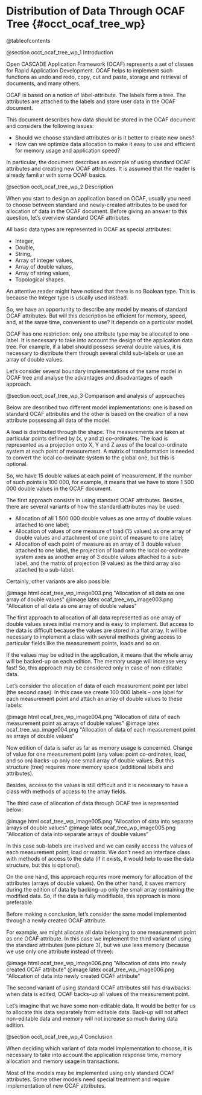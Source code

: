  Distribution of Data Through OCAF Tree {#occt_ocaf_tree_wp}
=======================================
@tableofcontents 
 
@section occt_ocaf_tree_wp_1 Introduction

  Open CASCADE Application Framework (OCAF) represents a set of classes for Rapid Application Development. 
  OCAF helps to  implement such functions as undo and redo, copy, cut and paste, storage and  retrieval of documents, and many others.  
   
  OCAF is based on a notion of label-attribute. The labels form a tree. 
  The attributes are attached to the labels and store user data in the OCAF document.  
 
This document describes how data should be stored in the OCAF document and considers the following issues:
  
  * Should we choose standard attributes  or is it better to create new ones?
  * How can we optimize data allocation to make it easy to use and efficient for memory usage and application speed?
 
In particular, the document describes an example of using standard OCAF attributes and creating new OCAF attributes. It is assumed that the reader is already familiar with some OCAF basics.

 
@section occt_ocaf_tree_wp_2 Description

  When you start to design an application  based on OCAF, 
  usually you need to choose between standard and newly-created attributes 
  to be used for allocation of data in the OCAF document. 
  Before giving an answer to this question, let’s overview standard OCAF attributes.  
   
  All basic data types are represented in OCAF as special attributes: 
  * Integer, 
  * Double,
  * String,
  * Array of integer values,
  * Array of double values,
  * Array of string values,
  * Topological shapes.

  An attentive reader might have noticed that there is no Boolean type. 
  This is because the  Integer type is usually used instead.  
   
  So, we have an opportunity to describe any model by means of standard OCAF attributes. 
  But will this description be  efficient for memory, speed, and, at the same time, convenient to use? 
  It  depends on a particular model.  
   
  OCAF has one restriction: only one  attribute type may be allocated to one label. 
  It is necessary to take into  account the design of the application data tree. 
  For example, if a label should  possess several double values, 
  it is necessary to distribute them through several child sub-labels or use an array of double values.   
   
  Let’s consider several boundary implementations of the same model in OCAF tree 
  and analyse the advantages and disadvantages of each approach.  

@section occt_ocaf_tree_wp_3 Comparison  and analysis of approaches

  Below are described two different model implementations: 
  one is based on standard OCAF attributes and the other is based 
  on the creation of a new attribute possessing all data of the model.  
   
  A load is distributed through the shape. The measurements are taken at particular points defined by (x, y and z) co-ordinates. The load is represented as a projection onto X, Y and Z axes of the local co-ordinate system at each point of measurement. A matrix of transformation is needed 
  to convert the local co-ordinate system to the global one, but this is optional.   
   
  So, we have 15 double values at each point  of measurement. 
  If the number of such points is 100 000, for example, it means 
  that we have to store 1 500 000 double values in the OCAF document.  
   
  The first  approach consists in using standard OCAF attributes. 
  Besides, there are several  variants of how the standard attributes may be used:  
  * Allocation of all 1 500 000 double values as one array of double values attached to one label;
  * Allocation of values of one measure of load (15 values) as one array of double values and attachment of one point of measure to one label;
  * Allocation of each point of measure as an array of 3 double values attached to one label, the projection of load onto the local co-ordinate system  axes as another array of 3 double values attached to a sub-label, and the matrix of projection (9 values) as the third array also attached to a sub-label.  
  
  Certainly, other variants are also  possible.   
 
@image html ocaf_tree_wp_image003.png "Allocation of all data as one  array of double values"
@image latex ocaf_tree_wp_image003.png "Allocation of all data as one  array of double values"
 
  The first approach to allocation of all  data represented as one array of double values 
  saves initial memory and is easy to implement. 
  But access to the data is difficult because the values are stored in a flat array. 
  It will be necessary to implement a class with several methods giving access 
  to particular fields like the measurement points, loads and so  on.  
   
  If the values may be edited in the  application, 
  it means that the whole array will be backed-up on each edition. 
  The memory usage will increase very fast! 
  So, this approach may be considered only in case of non-editable data.  
   
  Let’s consider the allocation of data of  each measurement point per label (the second case). 
  In this case we create 100  000 labels – one label for each measurement point 
  and attach an array of double  values to these labels:  
 
@image html ocaf_tree_wp_image004.png "Allocation of data of each  measurement point as arrays of double values"
@image latex ocaf_tree_wp_image004.png "Allocation of data of each  measurement point as arrays of double values"
 
  Now edition of data is safer as far as  memory usage is concerned. 
  Change of value for one measurement point (any  value: point co-ordinates, load, and so on) 
  backs-up only one small array of double values. 
  But this structure (tree) requires more memory space (additional  labels and attributes).  
   
  Besides, access to the values is still difficult and it is necessary 
  to have a class with methods of access to the  array fields.  
   
  The third case of allocation of data  through OCAF tree is represented below:  

@image html ocaf_tree_wp_image005.png "Allocation of data into separate arrays of double values"
@image latex ocaf_tree_wp_image005.png "Allocation of data into separate arrays of double values"

  In this case sub-labels are involved and we  can easily access the values of each measurement point, 
  load or matrix. We don’t need an interface class with methods of access to the data 
  (if it exists, it would help to use the data structure, but this is optional).  

  On the one hand, this approach requires more  memory for allocation of the attributes (arrays of double values). 
  On the other  hand, it saves memory during the edition of data 
  by backing-up only the small array containing the modified data. 
  So, if the data is fully modifiable, this  approach is more preferable.  

  Before making a conclusion, let’s consider the same model implemented through a newly created OCAF attribute.  

  For example, we might allocate all data  belonging to one measurement point as one OCAF attribute. 
  In this case we  implement the third variant of using the standard attributes (see picture 3), 
  but we use less memory (because we use only one attribute instead of three):  
 
@image html ocaf_tree_wp_image006.png "Allocation of data into newly  created OCAF attribute"
@image latex ocaf_tree_wp_image006.png "Allocation of data into newly  created OCAF attribute"

  The second variant of using standard OCAF attributes still has drawbacks: 
  when data is edited, OCAF backs-up all values  of the measurement point.   
   
  Let’s imagine that we have some  non-editable data. 
  It would be better for us to allocate this data separately from editable data. 
  Back-up will not affect non-editable data and memory will not increase so much during data edition.  
 
@section occt_ocaf_tree_wp_4 Conclusion

  When deciding which variant of data model implementation to choose, 
  it is necessary to take into account the application  response time, 
  memory allocation and memory usage in transactions.   
   
  Most of the models may be implemented using only standard OCAF attributes. 
  Some other models need special treatment and require implementation of new OCAF attributes.
